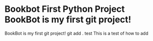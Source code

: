 # Bookbot First Python Project BookBot is my first git project!
BookBot is my first git project!
git add .
test
This is a test of how to add